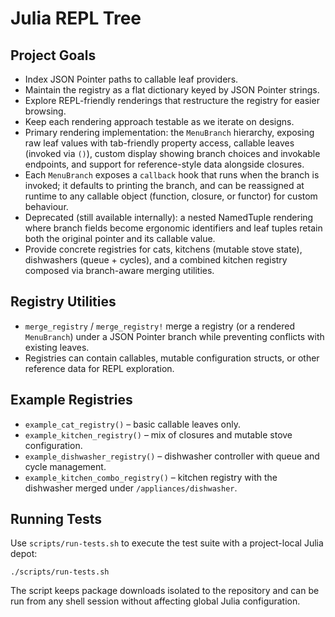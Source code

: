 # Julia REPL Tree

## Project Goals

- Index JSON Pointer paths to callable leaf providers.
- Maintain the registry as a flat dictionary keyed by JSON Pointer strings.
- Explore REPL-friendly renderings that restructure the registry for easier browsing.
- Keep each rendering approach testable as we iterate on designs.
- Primary rendering implementation: the `MenuBranch` hierarchy, exposing raw leaf values with tab-friendly property access, callable leaves (invoked via `()`), custom display showing branch choices and invokable endpoints, and support for reference-style data alongside closures.
- Each `MenuBranch` exposes a `callback` hook that runs when the branch is invoked; it defaults to printing the branch, and can be reassigned at runtime to any callable object (function, closure, or functor) for custom behaviour.
- Deprecated (still available internally): a nested NamedTuple rendering where branch fields become ergonomic identifiers and leaf tuples retain both the original pointer and its callable value.
- Provide concrete registries for cats, kitchens (mutable stove state), dishwashers (queue + cycles), and a combined kitchen registry composed via branch-aware merging utilities.

## Registry Utilities

- `merge_registry` / `merge_registry!` merge a registry (or a rendered `MenuBranch`) under a JSON Pointer branch while preventing conflicts with existing leaves.
- Registries can contain callables, mutable configuration structs, or other reference data for REPL exploration.

## Example Registries

- `example_cat_registry()` – basic callable leaves only.
- `example_kitchen_registry()` – mix of closures and mutable stove configuration.
- `example_dishwasher_registry()` – dishwasher controller with queue and cycle management.
- `example_kitchen_combo_registry()` – kitchen registry with the dishwasher merged under `/appliances/dishwasher`.

## Running Tests

Use `scripts/run-tests.sh` to execute the test suite with a
project-local Julia depot:

```
./scripts/run-tests.sh
```

The script keeps package downloads isolated to the repository and can be
run from any shell session without affecting global Julia configuration.
